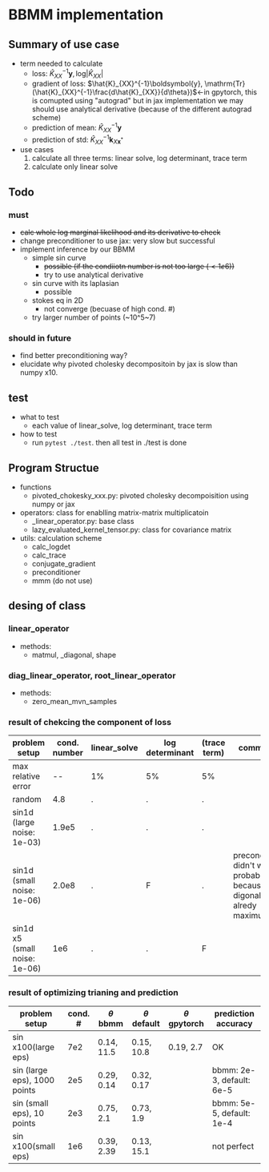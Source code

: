 # BBMM implementation

## Summary of use case
- term needed to calculate
    - loss: $\hat{K}_{XX}^{-1}\boldsymbol{y}, \mathrm{log}|\hat{K}_{XX}|$
    - gradient of loss: $\hat{K}_{XX}^{-1}\boldsymbol{y}, \mathrm{Tr}(\hat{K}_{XX}^{-1}\frac{d\hat{K}_{XX}}{d\theta})$←in gpytorch, this is comupted using "autograd" but in jax implementation we may should use analytical derivative (because of the different autograd scheme)
    - prediction of mean:  $\hat{K}_{XX}^{-1}\boldsymbol{y}$
    - prediction of std: $\hat{K}_{XX}^{-1}\boldsymbol{k}_{X\boldsymbol{x}^*}$
- use cases
    1. calculate all three terms: linear solve, log determinant, trace term
    2. calculate only linear solve


## Todo
### must
- ~~calc whole log marginal likelihood and its derivative to check~~
- change preconditioner to use jax: very slow but successful
- implement inference by our BBMM
  - simple sin curve
    - ~~possible (if the condiiotn number is not too large ($\lt1e6$))~~
    - try to use analytical derivative
  - sin curve with its laplasian
    - possible
  - stokes eq in 2D
    - not converge (becuase of high cond. #)
  - try larger number of points (~10^5~7)

### should in future
- find better preconditioning way?
- elucidate why pivoted cholesky decompositoin by jax is slow than numpy x10.

## test
- what to test
    - each value of linear_solve, log determinant, trace term
- how to test
    - run `pytest ./test`. then all test in ./test is done

## Program Structue
- functions
  - pivoted_chokesky_xxx.py: pivoted cholesky decompoisition using numpy or jax
- operators: class for enablling matrix-matrix multiplicatoin
  - _linear_operator.py: base class
  - lazy_evaluated_kernel_tensor.py: class for covariance matrix
- utils: calculation scheme
  - calc_logdet
  - calc_trace
  - conjugate_gradient
  - preconditioner
  - mmm (do not use)

## desing of class
### linear_operator
- methods:
  - matmul, _diagonal, shape
### diag_linear_operator, root_linear_operator
- methods:
  - zero_mean_mvn_samples


### result of chekcing the component of loss
|problem setup|cond. number|linear_solve|log determinant|(trace term)|comment|
|--|--|--|--|--|--|
|max relative error|--|1%|5%|5%||
|random|4.8|.|.|.||
|sin1d (large noise: 1e-03)|1.9e5|.|.|.||
|sin1d (small noise: 1e-06)|2.0e8|.|F|.|precondition didn't work probably because digonal is alredy maximum|
|sin1d x5 (small noise: 1e-06)|1e6|.|.|F||

### result of optimizing trianing and prediction
|problem setup|cond. #|$\theta$ bbmm|$\theta$ default|$\theta$ gpytorch|prediction accuracy|
|--|--|--|--|--|--|
|sin x100(large eps)|7e2|0.14, 11.5|0.15, 10.8|0.19, 2.7|OK|
|sin (large eps), 1000 points|2e5|0.29, 0.14|0.32, 0.17||bbmm: 2e-3, default: 6e-5|
|sin (small eps), 10 points|2e3|0.75, 2.1|0.73, 1.9||bbmm: 5e-5, default: 1e-4|
|sin x100(small eps)|1e6|0.39, 2.39|0.13, 15.1||not perfect|


